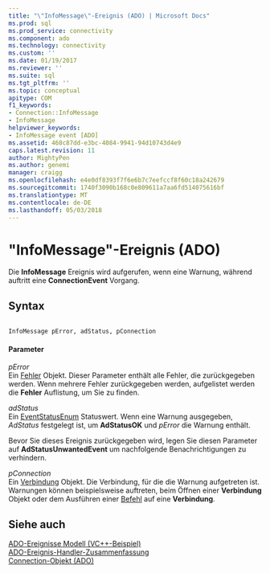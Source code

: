 ```yaml
---
title: "\"InfoMessage\"-Ereignis (ADO) | Microsoft Docs"
ms.prod: sql
ms.prod_service: connectivity
ms.component: ado
ms.technology: connectivity
ms.custom: ''
ms.date: 01/19/2017
ms.reviewer: ''
ms.suite: sql
ms.tgt_pltfrm: ''
ms.topic: conceptual
apitype: COM
f1_keywords:
- Connection::InfoMessage
- InfoMessage
helpviewer_keywords:
- InfoMessage event [ADO]
ms.assetid: 468c87dd-e3bc-4084-9941-94d10743d4e9
caps.latest.revision: 11
author: MightyPen
ms.author: genemi
manager: craigg
ms.openlocfilehash: e4e0df8393f7f6e6b7c7eefccf8f60c18a242679
ms.sourcegitcommit: 1740f3090b168c0e809611a7aa6fd514075616bf
ms.translationtype: MT
ms.contentlocale: de-DE
ms.lasthandoff: 05/03/2018
---
```

# <a name="infomessage-event-ado"></a>"InfoMessage"-Ereignis (ADO)
Die **InfoMessage** Ereignis wird aufgerufen, wenn eine Warnung, während auftritt eine **ConnectionEvent** Vorgang.  
  
## <a name="syntax"></a>Syntax  
  
```  
  
InfoMessage pError, adStatus, pConnection  
```  
  
#### <a name="parameters"></a>Parameter  
 *pError*  
 Ein [Fehler](../../../ado/reference/ado-api/error-object.md) Objekt. Dieser Parameter enthält alle Fehler, die zurückgegeben werden. Wenn mehrere Fehler zurückgegeben werden, aufgelistet werden die **Fehler** Auflistung, um Sie zu finden.  
  
 *adStatus*  
 Ein [EventStatusEnum](../../../ado/reference/ado-api/eventstatusenum.md) Statuswert. Wenn eine Warnung ausgegeben, *AdStatus* festgelegt ist, um **AdStatusOK** und *pError* die Warnung enthält.  
  
 Bevor Sie dieses Ereignis zurückgegeben wird, legen Sie diesen Parameter auf **AdStatusUnwantedEvent** um nachfolgende Benachrichtigungen zu verhindern.  
  
 *pConnection*  
 Ein [Verbindung](../../../ado/reference/ado-api/connection-object-ado.md) Objekt. Die Verbindung, für die die Warnung aufgetreten ist. Warnungen können beispielsweise auftreten, beim Öffnen einer **Verbindung** Objekt oder dem Ausführen einer [Befehl](../../../ado/reference/ado-api/command-object-ado.md) auf eine **Verbindung**.  
  
## <a name="see-also"></a>Siehe auch  
 [ADO-Ereignisse Modell (VC++-Beispiel)](../../../ado/reference/ado-api/ado-events-model-example-vc.md)   
 [ADO-Ereignis-Handler-Zusammenfassung](../../../ado/guide/data/ado-event-handler-summary.md)   
 [Connection-Objekt (ADO)](../../../ado/reference/ado-api/connection-object-ado.md)
